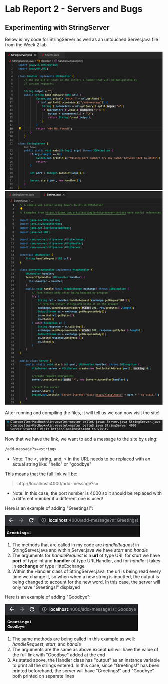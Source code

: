 # Lab Report 2 - Servers and Bugs
## Experimenting with StringServer
Below is my code for StringServer as well as an untouched Server.java file from the Week 2 lab.

![Image](StringServer.png) ![Image](Server-pic.png)

After running and compiling the files, it will tell us we can now visit the site!

![Image](Running-server.png)

Now that we have the link, we want to add a message to the site by using:

`/add-message?s=<string>`
  
* Note: The <, string, and, > in the URL needs to be replaced with an actual string like: "hello" or "goodbye"
  
This means that the full link will be:
> http://localhost:4000/add-message?s=<string>

* Note: In this case, the port number is 4000 so it should be replaced with a different number if a different one is used!
  
Here is an example of adding "Greetings!":

![Image](Greetings-pic.png)
  
1. The methods that are called in my code are *handleRequest* in StringServer.java and within Server.java we have *start* and *handle*
2. The arguments for *handleRequest* is a **url** of type URI, for *start* we have **port** of type int and **handler** of type URLHandler, and for *handle* it takes in **exchange** of type HttpExchange
3. Within the Handler class of StringServer.java, the url is being read every time we change it, so when when a new string is inputted, the output is being changed to account for the new word. In this case, the server will only have "Greetings!" displayed
  
Here is an example of adding "Goodbye":
  
![Image](Goodbye-pic.png)
  
1. The same methods are being called in this example as well: *handleRequest*, *start*, and *handle*
2. The arguments are the same as above except **url** will have the value of the full link with "Goodbye" added at the end
3. As stated above, the Handler class has "output" as an instance variable to print all the strings entered. In this case, since "Greetings!" has been printed beforehand, the server will have "Greetings!" and "Goodbye" both printed on separate lines

